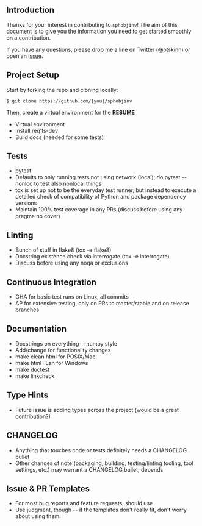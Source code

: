 Introduction
------------

Thanks for your interest in contributing to `sphobjinv`!
The aim of this document is to give you the information you need
to get started smoothly on a contribution.

If you have any questions, please drop me a line on Twitter
([@btskinn](https://twitter.com/btskinn)) or open an
[issue](https://github.com/bskinn/sphobjinv/issues).


Project Setup
-------------

Start by forking the repo and cloning locally:

```
$ git clone https://github.com/{you}/sphobjinv
```

Then, create a virtual environment for the **RESUME**

- Virtual environment
- Install req'ts-dev
- Build docs (needed for some tests)

Tests
-----

- pytest
- Defaults to only running tests not using network (local);
  do pytest --nonloc to test also  nonlocal things
- tox is set up not to be the everyday test runner,
  but instead to execute a detailed check of compatibility
  of Python and package dependency versions
- Maintain 100% test coverage in any PRs
  (discuss before using any pragma no cover)

Linting
-------

- Bunch of stuff in flake8 (tox -e flake8)
- Docstring existence check via interrogate
  (tox -e interrogate)
- Discuss before using any noqa or exclusions


Continuous Integration
----------------------

- GHA for basic test runs on Linux, all commits
- AP for extensive testing, only on PRs to master/stable
  and on release branches


Documentation
-------------

- Docstrings on everything---numpy style
- Add/change for functionality changes
- make clean html for POSIX/Mac
- make html -Ean for Windows
- make doctest
- make linkcheck


Type Hints
----------

- Future issue is adding types across the project
  (would be a great contribution?)

CHANGELOG
---------

- Anything that touches code or tests definitely
  needs a CHANGELOG bullet
- Other changes of note (packaging, building, testing/linting
  tooling, tool settings, etc.) may warrant a CHANGELOG bullet;
  depends

Issue & PR Templates
--------------------

- For most bug reports and feature requests,
  should use
- Use judgment, though -- if the templates don't
  really fit, don't worry about using them.

